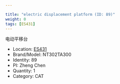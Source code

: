 ```yaml
---

title: "electric displacement platform (ID: 89)"
weight: 0
tags: [ES431]
---
```


电动平移台

<!--more-->



- Location: [ES431](../../tags/ES431)
- Brand/Model: NT302TA300
- Identity: 89
- PI: Zheng Chen
- Quantity: 1
- Category: CAT






